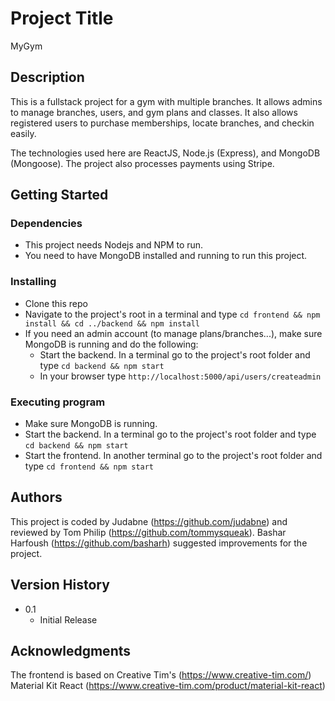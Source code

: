 # Project Title

MyGym

## Description

This is a fullstack project for a gym with multiple branches. It allows admins to manage branches, users, and gym plans and classes.
It also allows registered users to purchase memberships, locate branches, and checkin easily.

The technologies used here are ReactJS, Node.js (Express), and MongoDB (Mongoose). The project also processes payments using Stripe.

## Getting Started

### Dependencies

* This project needs Nodejs and NPM to run.
* You need to have MongoDB installed and running to run this project.

### Installing

* Clone this repo
* Navigate to the project's root in a terminal and type ```cd frontend && npm install && cd ../backend && npm install```
* If you need an admin account (to manage plans/branches...), make sure MongoDB is running and do the following:
    * Start the backend. In a terminal go to the project's root folder and type ```cd backend && npm start```
    * In your browser type ```http://localhost:5000/api/users/createadmin```

### Executing program

* Make sure MongoDB is running.
* Start the backend. In a terminal go to the project's root folder and type ```cd backend && npm start```
* Start the frontend. In another terminal go to the project's root folder and type ```cd frontend && npm start```

## Authors

This project is coded by Judabne (https://github.com/judabne) and reviewed by Tom Philip (https://github.com/tommysqueak).
Bashar Harfoush (https://github.com/basharh) suggested improvements for the project.

## Version History

* 0.1
    * Initial Release

## Acknowledgments

The frontend is based on Creative Tim's (https://www.creative-tim.com/) Material Kit React (https://www.creative-tim.com/product/material-kit-react)
